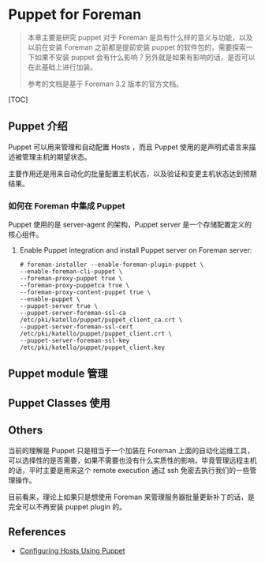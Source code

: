 # Puppet for Foreman

> 本章主要是研究 puppet 对于 Foreman 是具有什么样的意义与功能，以及以前在安装 Foreman 之前都是提前安装 puppet 的软件包的，需要探索一下如果不安装 puppet 会有什么影响？另外就是如果有影响的话，是否可以在此基础上进行加装。 
>
> 参考的文档是基于 Foreman 3.2 版本的官方文档。



[TOC]





## Puppet 介绍

Puppet 可以用来管理和自动配置 Hosts ，而且 Puppet 使用的是声明式语言来描述被管理主机的期望状态。

主要作用还是用来自动化的批量配置主机状态，以及验证和变更主机状态达到预期结果。



### 如何在 Foreman 中集成 Puppet

Puppet 使用的是 server-agent 的架构，Puppet server 是一个存储配置定义的核心组件。



1. Enable Puppet integration and install Puppet server on Foreman server:

   ```
   # foreman-installer --enable-foreman-plugin-puppet \
   --enable-foreman-cli-puppet \
   --foreman-proxy-puppet true \
   --foreman-proxy-puppetca true \
   --foreman-proxy-content-puppet true \
   --enable-puppet \
   --puppet-server true \
   --puppet-server-foreman-ssl-ca /etc/pki/katello/puppet/puppet_client_ca.crt \
   --puppet-server-foreman-ssl-cert /etc/pki/katello/puppet/puppet_client.crt \
   --puppet-server-foreman-ssl-key /etc/pki/katello/puppet/puppet_client.key
   ```





## Puppet module 管理







## Puppet Classes 使用





## Others

当前的理解是 Puppet 只是相当于一个加装在 Foreman 上面的自动化运维工具，可以选择性的是否需要，如果不需要也没有什么实质性的影响，毕竟管理远程主机的话，平时主要是用来这个 remote execution 通过 ssh 免密去执行我们的一些管理操作。

目前看来，理论上如果只是想使用 Foreman 来管理服务器批量更新补丁的话，是完全可以不再安装 puppet plugin 的。





## References

- [Configuring Hosts Using Puppet](https://docs.theforeman.org/3.2/Managing_Configurations_Puppet/index-katello.html)

